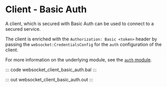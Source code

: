 # Client - Basic Auth

A client, which is secured with Basic Auth can be used to connect to a secured service.

The client is enriched with the `Authorization: Basic <token>` header by passing the `websocket:CredentialsConfig` for the `auth` configuration of the client.

For more information on the underlying module, see the [`auth` module](https://lib.ballerina.io/ballerina/auth/latest/).

::: code websocket_client_basic_auth.bal :::

::: out websocket_client_basic_auth.out :::